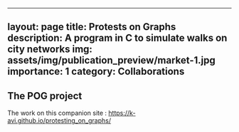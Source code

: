
---
layout: page
title: Protests on Graphs
description: A program in C to simulate walks on city networks
img: assets/img/publication_preview/market-1.jpg
importance: 1
category: Collaborations
---

## The POG project
The work on this companion site : https://k-avi.github.io/protesting_on_graphs/
